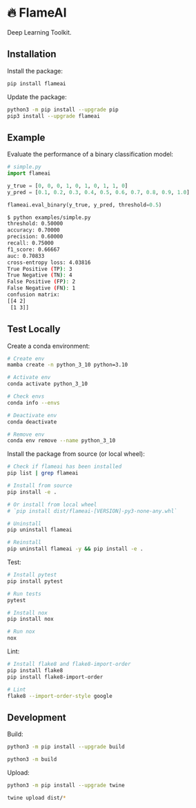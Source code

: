# 🔥 FlameAI

Deep Learning Toolkit.

## Installation

Install the package: 

```bash
pip install flameai
```

Update the package:

```bash
python3 -m pip install --upgrade pip
pip3 install --upgrade flameai
```

## Example

Evaluate the performance of a binary classification model:

```python
# simple.py
import flameai

y_true = [0, 0, 0, 1, 0, 1, 0, 1, 1, 0]
y_pred = [0.1, 0.2, 0.3, 0.4, 0.5, 0.6, 0.7, 0.8, 0.9, 1.0]

flameai.eval_binary(y_true, y_pred, threshold=0.5)
```

```bash
$ python examples/simple.py
threshold: 0.50000
accuracy: 0.70000
precision: 0.60000
recall: 0.75000
f1_score: 0.66667
auc: 0.70833
cross-entropy loss: 4.03816
True Positive (TP): 3
True Negative (TN): 4
False Positive (FP): 2
False Negative (FN): 1
confusion matrix:
[[4 2]
 [1 3]]
```

## Test Locally

Create a conda environment:

```bash
# Create env
mamba create -n python_3_10 python=3.10

# Activate env
conda activate python_3_10

# Check envs
conda info --envs

# Deactivate env
conda deactivate

# Remove env
conda env remove --name python_3_10
```

Install the package from source (or local wheel):

```bash
# Check if flameai has been installed
pip list | grep flameai

# Install from source
pip install -e .

# Or install from local wheel
# `pip install dist/flameai-[VERSION]-py3-none-any.whl`

# Uninstall
pip uninstall flameai

# Reinstall
pip uninstall flameai -y && pip install -e .
```

Test:

```bash
# Install pytest
pip install pytest

# Run tests
pytest

# Install nox
pip install nox

# Run nox
nox
```

Lint:

```bash
# Install flake8 and flake8-import-order
pip install flake8
pip install flake8-import-order

# Lint
flake8 --import-order-style google
```

## Development

Build:

```bash
python3 -m pip install --upgrade build

python3 -m build
```

Upload:

```bash
python3 -m pip install --upgrade twine

twine upload dist/*
```